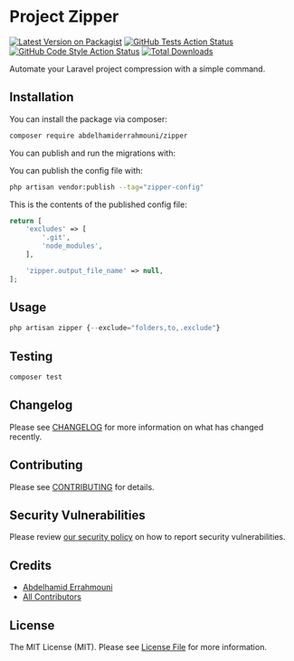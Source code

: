 # Project Zipper

[![Latest Version on Packagist](https://img.shields.io/packagist/v/abdelhamiderrahmouni/zipper.svg?style=flat-square)](https://packagist.org/packages/abdelhamiderrahmouni/zipper)
[![GitHub Tests Action Status](https://img.shields.io/github/actions/workflow/status/abdelhamiderrahmouni/zipper/run-tests.yml?branch=main&label=tests&style=flat-square)](https://github.com/abdelhamiderrahmouni/zipper/actions?query=workflow%3Arun-tests+branch%3Amain)
[![GitHub Code Style Action Status](https://img.shields.io/github/actions/workflow/status/abdelhamiderrahmouni/zipper/fix-php-code-style-issues.yml?branch=main&label=code%20style&style=flat-square)](https://github.com/abdelhamiderrahmouni/zipper/actions?query=workflow%3A"Fix+PHP+code+style+issues"+branch%3Amain)
[![Total Downloads](https://img.shields.io/packagist/dt/abdelhamiderrahmouni/zipper.svg?style=flat-square)](https://packagist.org/packages/abdelhamiderrahmouni/zipper)

Automate your Laravel project compression with a simple command.

## Installation

You can install the package via composer:

```bash
composer require abdelhamiderrahmouni/zipper
```

You can publish and run the migrations with:

You can publish the config file with:

```bash
php artisan vendor:publish --tag="zipper-config"
```

This is the contents of the published config file:

```php
return [
    'excludes' => [
        '.git',
        'node_modules',
    ],

    'zipper.output_file_name' => null,
];
```

## Usage

```php
php artisan zipper {--exclude="folders,to,.exclude"}
```

## Testing

```bash
composer test
```

## Changelog

Please see [CHANGELOG](CHANGELOG.md) for more information on what has changed recently.

## Contributing

Please see [CONTRIBUTING](CONTRIBUTING.md) for details.

## Security Vulnerabilities

Please review [our security policy](../../security/policy) on how to report security vulnerabilities.

## Credits

- [Abdelhamid Errahmouni](https://github.com/abdelhamiderrahmouni)
- [All Contributors](../../contributors)

## License

The MIT License (MIT). Please see [License File](LICENSE.md) for more information.
